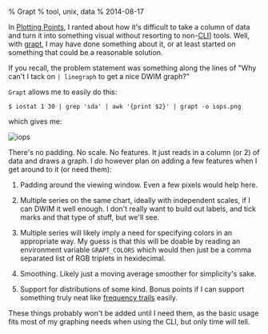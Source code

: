 % Grapt
% tool, unix, data
% 2014-08-17

In [Plotting Points][points], I ranted about how it's difficult to
take a column of data and turn it into something visual without
resorting to non-[CLI][cli]] tools. Well, with [grapt][], I may have
done something about it, or at least started on something that could
be a reasonable solution.

If you recall, the problem statement was something along the lines of
"Why can't I tack on `| linegraph` to get a nice DWIM graph?"

`Grapt` allows me to easily do this:

    $ iostat 1 30 | grep 'sda' | awk '{print $2}' | grapt -o iops.png

which gives me:

![iops][iops]

There's no padding. No scale. No features. It just reads in a column
(or 2) of data and draws a graph. I *do* however plan on adding a few
features when I get around to it (or need them):

1. Padding around the viewing window. Even a few pixels would help here.

2. Multiple series on the same chart, ideally with independent scales,
   if I can DWIM it well enough. I don't really want to build out labels,
   and tick marks and that type of stuff, but we'll see.

3. Multiple series will likely imply a need for specifying colors in
   an appropriate way. My guess is that this will be doable by reading an
   environment variable `GRAPT_COLORS` which would then just be a comma
   separated list of RGB triplets in hexidecimal.

4. Smoothing. Likely just a moving average smoother for simplicity's sake.

5. Support for distributions of some kind. Bonus points if I can
   support something truly neat like [frequency trails][freqtrails]
   easily.

These things probably won't be added until I need them, as the basic usage fits most of my graphing needs when using the CLI, but only time will tell.




[points]: /plotting-points.html

[cli]: https://en.wikipedia.org/wiki/Command-line_interface

[grapt]: https://github.com/apg/grapt

[iops]: /static/img/entry/grapt-iops.png

[freqtrails]: http://www.brendangregg.com/frequencytrails.html
